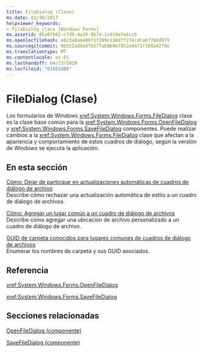 ```yaml
---
title: FileDialog (Clase)
ms.date: 03/30/2017
helpviewer_keywords:
- FileDialog class [Windows Forms]
ms.assetid: 85a8fb62-c7d9-4a30-9b74-1cd10efe6ccb
ms.openlocfilehash: e8c3a0abe00f1f209c138dff234cdcabf766d979
ms.sourcegitcommit: 9b552addadfb57fab0b9e7852ed4f1f1b8a42f8e
ms.translationtype: MT
ms.contentlocale: es-ES
ms.lasthandoff: 04/23/2019
ms.locfileid: "61651498"
---
```

# <a name="filedialog-class"></a>FileDialog (Clase)
Los formularios de Windows <xref:System.Windows.Forms.FileDialog> clase es la clase base común para la <xref:System.Windows.Forms.OpenFileDialog> y <xref:System.Windows.Forms.SaveFileDialog> componentes. Puede realizar cambios a la <xref:System.Windows.Forms.FileDialog> clase que afectan a la apariencia y comportamiento de estos cuadros de diálogo, según la versión de Windows se ejecuta la aplicación.  
  
## <a name="in-this-section"></a>En esta sección  
 [Cómo: Dejar de participar en actualizaciones automáticas de cuadros de diálogo de archivo](how-to-opt-out-of-file-dialog-box-automatic-upgrade.md)  
 Describe cómo rechazar una actualización automática de estilo a un cuadro de diálogo de archivos.  
  
 [Cómo: Agregar un lugar común a un cuadro de diálogo de archivos](how-to-add-a-custom-place-to-a-file-dialog-box.md)  
 Describe cómo agregar una ubicación de archivo personalizado a un cuadro de diálogo de archivo.  
  
 [GUID de carpeta conocidos para lugares comunes de cuadros de diálogo de archivos](known-folder-guids-for-file-dialog-custom-places.md)  
 Enumerar los nombres de carpeta y sus GUID asociados.  
  
## <a name="reference"></a>Referencia  
 <xref:System.Windows.Forms.OpenFileDialog>  
  
 <xref:System.Windows.Forms.SaveFileDialog>  
  
## <a name="related-sections"></a>Secciones relacionadas  
 [OpenFileDialog (componente)](openfiledialog-component-windows-forms.md)  
  
 [SaveFileDialog (componente)](savefiledialog-component-windows-forms.md)
